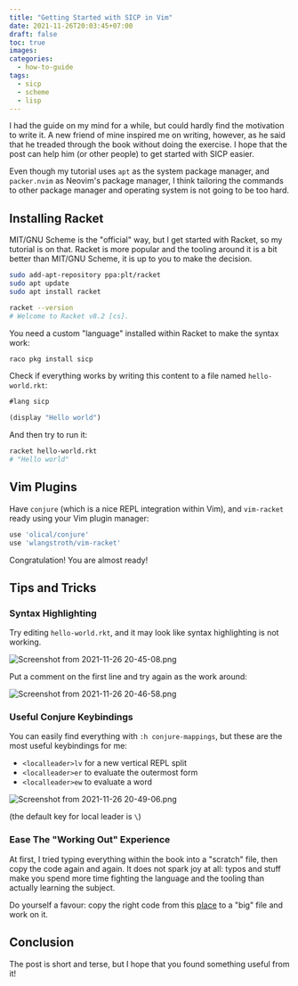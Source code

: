 ```yaml
---
title: "Getting Started with SICP in Vim"
date: 2021-11-26T20:03:45+07:00
draft: false
toc: true
images:
categories:
  - how-to-guide
tags:
  - sicp
  - scheme
  - lisp
---
```


I had the guide on my mind for a while, but could hardly find the motivation to
write it. A new friend of mine inspired me on writing, however, as he said that
he treaded through the book without doing the exercise. I hope that the post can
help him (or other people) to get started with SICP easier.

Even though my tutorial uses `apt` as the system package manager, and
`packer.nvim` as Neovim's package manager, I think tailoring the commands to
other package manager and operating system is not going to be too hard.

## Installing Racket

MIT/GNU Scheme is the "official" way, but I get started with Racket, so my
tutorial is on that. Racket is more popular and the tooling around it is a bit
better than MIT/GNU Scheme, it is up to you to make the decision.

```bash
sudo add-apt-repository ppa:plt/racket
sudo apt update
sudo apt install racket

racket --version
# Welcome to Racket v8.2 [cs].
```

You need a custom "language" installed within Racket to make the syntax work:

```bash
raco pkg install sicp
```

Check if everything works by writing this content to a file named
`hello-world.rkt`:

```lisp
#lang sicp

(display "Hello world")
```

And then try to run it:

```bash
racket hello-world.rkt
# "Hello world"
```

## Vim Plugins

Have `conjure` (which is a nice REPL integration within Vim), and `vim-racket`
ready using your Vim plugin manager:

```lua
use 'olical/conjure'
use 'wlangstroth/vim-racket'
```

Congratulation! You are almost ready!

## Tips and Tricks

### Syntax Highlighting

Try editing `hello-world.rkt`, and it may look like syntax highlighting is not
working.

![Screenshot from 2021-11-26 20-45-08.png](https://2.pik.vn/20219dd5030b-2659-43c3-bec4-7a10a530131f.png)

Put a comment on the first line and try again as the work around:

![Screenshot from 2021-11-26 20-46-58.png](https://2.pik.vn/2021c19764a7-da30-4405-a139-747e84201105.png)

### Useful Conjure Keybindings

You can easily find everything with `:h conjure-mappings`, but these are the
most useful keybindings for me:

- `<localleader>lv` for a new vertical REPL split
- `<localleader>er` to evaluate the outermost form
- `<localleader>ew` to evaluate a word

![Screenshot from 2021-11-26 20-49-06.png](https://2.pik.vn/2021f0ffbd79-494f-4e76-b6ae-ccdd27aa7f03.png)

(the default key for local leader is `\`)

### Ease The "Working Out" Experience

At first, I tried typing everything within the book into a "scratch" file, then
copy the code again and again. It does not spark joy at all: typos and stuff
make you spend more time fighting the language and the tooling than actually
learning the subject.

Do yourself a favour: copy the right code from this
[place](https://mitpress.mit.edu/sites/default/files/sicp/code/index.html) to a
"big" file and work on it.

## Conclusion

The post is short and terse, but I hope that you found something useful from it!
